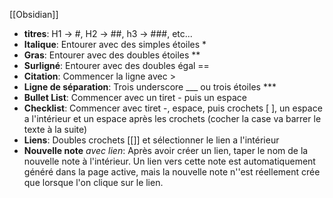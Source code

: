 [[Obsidian]]

- **titres**: H1 -> #, H2 -> ##, h3 -> ###, etc...
- **Italique**: Entourer avec des simples étoiles *
- **Gras**: Entourer avec des doubles étoiles **
- **Surligné**: Entourer avec des doubles égal ==
- **Citation**: Commencer la ligne avec >
- **Ligne de séparation**: Trois underscore ___ ou trois étoiles ***
- **Bullet List**: Commencer avec un tiret - puis un espace
- **Checklist**: Commencer avec tiret -, espace, puis crochets [ ], un espace a l'intérieur et un espace après les crochets (cocher la case va barrer le texte à la suite)
- **Liens**: Doubles crochets [[]] et sélectionner le lien a l'intérieur
- **Nouvelle note** *avec lien*: Après avoir créer un lien, taper le nom de la nouvelle note à l'intérieur. Un lien vers cette note est automatiquement généré dans la page active, mais la nouvelle note n''est réellement crée que lorsque l'on clique sur le lien.


